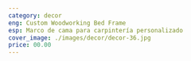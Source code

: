 ```yaml
---
category: decor
eng: Custom Woodworking Bed Frame
esp: Marco de cama para carpintería personalizado
cover_image: ./images/decor/decor-36.jpg
price: 00.00
---
```

 
